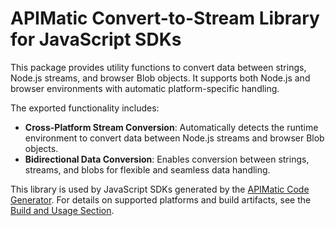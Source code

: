 # APIMatic Convert-to-Stream Library for JavaScript SDKs

This package provides utility functions to convert data between strings, Node.js streams, and browser Blob objects. It supports both Node.js and browser environments with automatic platform-specific handling.

The exported functionality includes:

* **Cross-Platform Stream Conversion**: Automatically detects the runtime environment to convert data between Node.js streams and browser Blob objects.
* **Bidirectional Data Conversion**: Enables conversion between strings, streams, and blobs for flexible and seamless data handling.

This library is used by JavaScript SDKs generated by the [APIMatic Code Generator](http://www.apimatic.io). For details on supported platforms and build artifacts, see the [Build and Usage Section](https://github.com/apimatic/apimatic-js-runtime?tab=readme-ov-file#builds-and-usage).